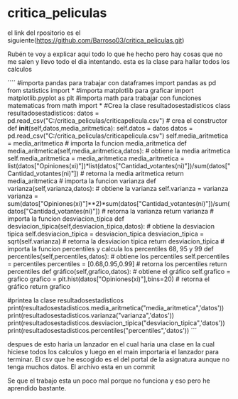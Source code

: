 # critica_peliculas
el link del rpositorio es el siguiente(https://github.com/Barroso03/critica_peliculas.git) 


Rubén te voy a explicar aqui todo lo que he hecho pero hay cosas que no me salen y llevo todo el dia intentando.
esta es la clase para hallar todos los calculos




´´´´
#importa pandas para trabajar con dataframes
import pandas as pd
from statistics import *
#importa matplotlib para graficar
import matplotlib.pyplot as plt
#importa math para trabajar con funciones matematicas
from math import *
#Crea la clase resultadosestadisticos
class resultadosestadisticos:
    datos = pd.read_csv("C:/critica_peliculas/criticapelicula.csv")
    # crea el constructor
    def __init__(self,datos,media_aritmetica):
        self.datos = datos
        datos = pd.read_csv("C:/critica_peliculas/criticapelicula.csv")
        self.media_aritmetica = media_aritmetica
    # importa la funcion media_aritmetica
    def media_aritmetica(self,media_aritmetica,datos):
        # obtiene la media aritmetica
        self.media_aritmetica = media_aritmetica
        media_aritmetica = list(datos["Opiniones(xi)"])*list(datos["Cantidad_votantes(ni)"])/sum(datos["Cantidad_votantes(ni)"])
        # retorna la media aritmetica
        return media_aritmetica
    # importa la funcion varianza
    def varianza(self,varianza,datos):
        # obtiene la varianza
        self.varianza = varianza
        varianza = sum(datos["Opiniones(xi)"]**2)*sum(datos["Cantidad_votantes(ni)"])/sum(datos["Cantidad_votantes(ni)"])
        # retorna la varianza
        return varianza
    # importa la funcion desviacion_típica
    def desviacion_tipica(self,desviacion_tipica,datos):
        # obtiene la desviacion tipica
        self.desviacion_tipica = desviacion_tipica
        desviacion_tipica = sqrt(self.varianza)
        # retorna la desviacion tipica
        return desviacion_tipica
    # importa la funcion percentiles y calcula los percentiles 68, 95 y 99
    def percentiles(self,percentiles,datos):
        # obtiene los percentiles
        self.percentiles = percentiles
        percentiles = [0.68,0.95,0.99]
        # retorna los percentiles
        return percentiles
    def  gráfico(self,grafico,datos):
        # obtiene el gráfico
        self.grafico = grafico
        grafico = plt.hist(datos["Opiniones(xi)"],bins=20)
        # retorna el gráfico
        return grafico
        
#printea la clase resultadosestadisticos
print(resultadosestadisticos.media_aritmetica("media_aritmetica",'datos'))
print(resultadosestadisticos.varianza("varianza",'datos'))
print(resultadosestadisticos.desviacion_tipica("desviacion_tipica",'datos'))
print(resultadosestadisticos.percentiles("percentiles",'datos'))
´´´





despues de esto haria un lanzador en el cual haria una clase en la cual hiciese todos los calculos y luego en el main importaria el lanzador para terminar.
El csv que he escogido es el del portal de la asignatura aunque no tenga muchos datos.
El archivo esta en un commit

Se que el trabajo esta un poco mal porque no funciona y eso pero he aprendido bastante.



 


